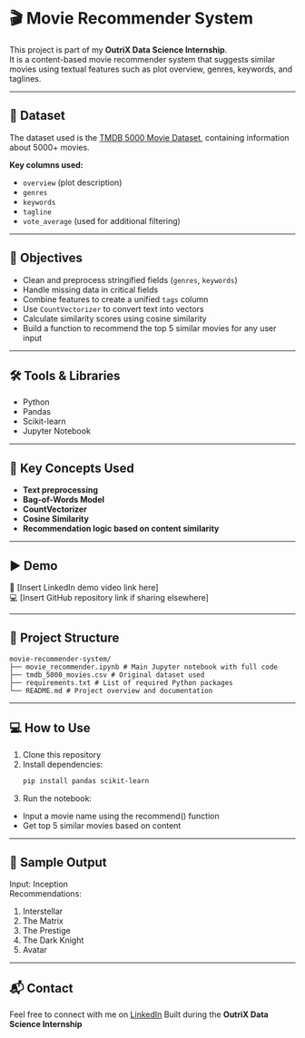 # 🎬 Movie Recommender System

This project is part of my **OutriX Data Science Internship**.  
It is a content-based movie recommender system that suggests similar movies using textual features such as plot overview, genres, keywords, and taglines.

---

## 📁 Dataset

The dataset used is the [TMDB 5000 Movie Dataset](https://www.kaggle.com/datasets/tmdb/tmdb-movie-metadata), containing information about 5000+ movies.

**Key columns used:**
- `overview` (plot description)
- `genres`
- `keywords`
- `tagline`
- `vote_average` (used for additional filtering)

---

## 🎯 Objectives

- Clean and preprocess stringified fields (`genres`, `keywords`)
- Handle missing data in critical fields
- Combine features to create a unified `tags` column
- Use `CountVectorizer` to convert text into vectors
- Calculate similarity scores using cosine similarity
- Build a function to recommend the top 5 similar movies for any user input

---

## 🛠️ Tools & Libraries

- Python  
- Pandas  
- Scikit-learn  
- Jupyter Notebook

---

## 🧠 Key Concepts Used

- **Text preprocessing**
- **Bag-of-Words Model**
- **CountVectorizer**
- **Cosine Similarity**
- **Recommendation logic based on content similarity**

---

## ▶️ Demo

🎥 [Insert LinkedIn demo video link here]  
💻 [Insert GitHub repository link if sharing elsewhere]

---

## 📂 Project Structure
```
movie-recommender-system/
├── movie_recommender.ipynb # Main Jupyter notebook with full code
├── tmdb_5000_movies.csv # Original dataset used
├── requirements.txt # List of required Python packages
└── README.md # Project overview and documentation
```

---

## 💻 How to Use

1. Clone this repository
2. Install dependencies:
   ```bash
   pip install pandas scikit-learn

3. Run the notebook:
- Input a movie name using the recommend() function
- Get top 5 similar movies based on content

---

## 📝 Sample Output

Input: Inception  
Recommendations:
1. Interstellar  
2. The Matrix  
3. The Prestige  
4. The Dark Knight  
5. Avatar  

---

## 📬 Contact
Feel free to connect with me on [LinkedIn](www.linkedin.com/in/namanj04)
Built during the **OutriX Data Science Internship**

